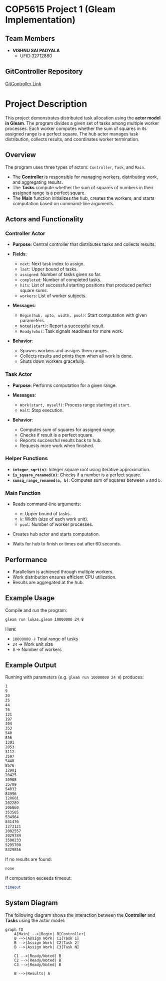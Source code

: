 # COP5615 Project 1 (Gleam Implementation)

## Team Members

- **VISHNU SAI PADYALA**  
  - UFID:32712860

## GitController Repository

[GitController Link]([https://github.com/your-repo-link](https://github.com/VISHNU07202003/COP5615-Project-1-Gleam-Implementation-))

# Project Description

This project demonstrates distributed task allocation using the **actor model in Gleam**. The program divides a given set of tasks among multiple worker processes. Each worker computes whether the sum of squares in its assigned range is a perfect square. The hub actor manages task distribution, collects results, and coordinates worker termination.

## Overview

The program uses three types of actors: `Controller`, `Task`, and `Main`.

- The **Controller** is responsible for managing workers, distributing work, and aggregating results.
- The **Tasks** compute whether the sum of squares of numbers in their assigned range is a perfect square.
- The **Main** function initializes the hub, creates the workers, and starts computation based on command-line arguments.

## Actors and Functionality

### Controller Actor
- **Purpose**: Central controller that distributes tasks and collects results.
- **Fields**:  
  - `next`: Next task index to assign.  
  - `last`: Upper bound of tasks.  
  - `assigned`: Number of tasks given so far.  
  - `completed`: Number of completed tasks.  
  - `hits`: List of successful starting positions that produced perfect square sums.  
  - `workers`: List of worker subjects.  

- **Messages**:  
  - `Begin(hub, upto, width, pool)`: Start computation with given parameters.  
  - `Noted(start)`: Report a successful result.  
  - `Ready(who)`: Task signals readiness for more work.  

- **Behavior**:  
  - Spawns workers and assigns them ranges.  
  - Collects results and prints them when all work is done.  
  - Shuts down workers gracefully.  

### Task Actor
- **Purpose**: Performs computation for a given range.  
- **Messages**:  
  - `Work(start, myself)`: Process range starting at `start`.  
  - `Halt`: Stop execution.  

- **Behavior**:  
  - Computes sum of squares for assigned range.  
  - Checks if result is a perfect square.  
  - Reports successful results back to hub.  
  - Requests more work when finished.  

### Helper Functions
- **`integer_sqrt(n)`**: Integer square root using iterative approximation.  
- **`is_square_renamed(n)`**: Checks if a number is a perfect square.  
- **`sumsq_range_renamed(a, b)`**: Computes sum of squares between `a` and `b`.  

### Main Function
- Reads command-line arguments:  
  - `n`: Upper bound of tasks.  
  - `k`: Width (size of each work unit).  
  - `pool`: Number of worker processes.  

- Creates hub actor and starts computation.  
- Waits for hub to finish or times out after 60 seconds.  

## Performance
- Parallelism is achieved through multiple workers.  
- Work distribution ensures efficient CPU utilization.  
- Results are aggregated at the hub.  

## Example Usage

Compile and run the program:

```bash
gleam run lukas.gleam 10000000 24 8
```

Here:  
- `10000000` → Total range of tasks  
- `24` → Work unit size  
- `8` → Number of workers  

## Example Output

Running with parameters (e.g. `gleam run 10000000 24 8`) produces:

```bash
1
9
20
25
44
76
121
197
304
353
540
856
1301
2053
3112
3597
5448
8576
12981
20425
30908
35709
54032
84996
128601
202289
306060
353585
534964
841476
1273121
2002557
3029784
3500233
5295700
8329856
```

If no results are found:  

```bash
none
```

If computation exceeds timeout:  

```bash
timeout
```


## System Diagram

The following diagram shows the interaction between the **Controller** and **Tasks** using the actor model:

```mermaid
graph TD
    A[Main] -->|Begin| B[Controller]
    B -->|Assign Work| C1[Task 1]
    B -->|Assign Work| C2[Task 2]
    B -->|Assign Work| C3[Task N]

    C1 -->|Ready/Noted| B
    C2 -->|Ready/Noted| B
    C3 -->|Ready/Noted| B

    B -->|Results| A
```

